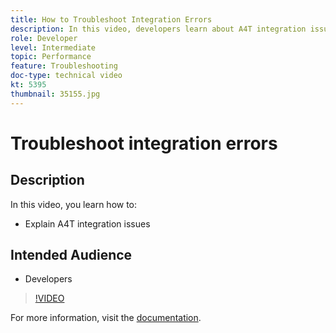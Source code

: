 ```yaml
---
title: How to Troubleshoot Integration Errors
description: In this video, developers learn about A4T integration issues.
role: Developer
level: Intermediate
topic: Performance
feature: Troubleshooting
doc-type: technical video
kt: 5395
thumbnail: 35155.jpg
---
```


# Troubleshoot integration errors

## Description

In this video, you learn how to:

* Explain A4T integration issues

## Intended Audience

* Developers

>[!VIDEO](https://video.tv.adobe.com/v/35155/?quality=12)

For more information, visit the [documentation](https://docs.adobe.com/content/help/en/target/using/integrate/a4t/troubleshoot-a4t/a4t-troubleshooting.html).
